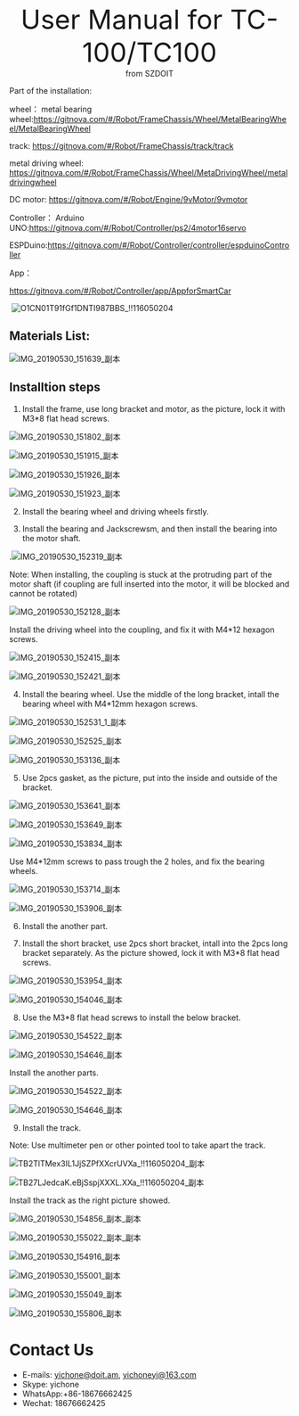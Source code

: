 <center> <font size=10> User Manual for TC-100/TC100 </font></center>

<center> from SZDOIT </center>

Part of the installation:

wheel：
metal bearing wheel:https://gitnova.com/#/Robot/FrameChassis/Wheel/MetalBearingWheel/MetalBearingWheel

track: https://gitnova.com/#/Robot/FrameChassis/track/track

metal driving wheel: https://gitnova.com/#/Robot/FrameChassis/Wheel/MetaDrivingWheel/metaldrivingwheel

DC motor: https://gitnova.com/#/Robot/Engine/9vMotor/9vmotor



Controller：
Arduino UNO:https://gitnova.com/#/Robot/Controller/ps2/4motor16servo

ESPDuino:https://gitnova.com/#/Robot/Controller/controller/espduinoController

App：

https://gitnova.com/#/Robot/Controller/app/AppforSmartCar

​      ![O1CN01T91fGf1DNTI987BBS_!!116050204](https://github.com/SmartArduino/document/raw/master/docs/Robot/FrameChassis/TC100/clip_image002.jpg)

## Materials List:

![IMG_20190530_151639_副本](https://github.com/SmartArduino/document/raw/master/docs/Robot/FrameChassis/TC100/clip_image004.jpg)

## Installtion steps

1. Install the frame, use long bracket and motor, as the picture, lock it with M3*8 flat head screws.

![IMG_20190530_151802_副本](https://github.com/SmartArduino/document/raw/master/docs/Robot/FrameChassis/TC100/clip_image002-1588737683677.jpg)

![IMG_20190530_151915_副本](https://github.com/SmartArduino/document/raw/master/docs/Robot/FrameChassis/TC100/clip_image004-1588737683677.jpg)

![IMG_20190530_151926_副本](https://github.com/SmartArduino/document/raw/master/docs/Robot/FrameChassis/TC100/clip_image006-1588737683677.jpg)

![IMG_20190530_151923_副本](https://github.com/SmartArduino/document/raw/master/docs/Robot/FrameChassis/TC100/clip_image008-1588737683677.jpg)

2. Install the bearing wheel and driving wheels firstly. 

3. Install the bearing and Jackscrewsm, and then install the bearing into the motor shaft.

.![IMG_20190530_152319_副本](https://github.com/SmartArduino/document/raw/master/docs/Robot/FrameChassis/TC100/clip_image014.jpg)

Note: When installing, the coupling is stuck at the protruding part of the motor shaft (if coupling are full inserted into the motor, it will be blocked and cannot be rotated)

![IMG_20190530_152128_副本](https://github.com/SmartArduino/document/raw/master/docs/Robot/FrameChassis/TC100/clip_image016.jpg)

Install the driving wheel into the coupling, and fix it with M4*12 hexagon screws.

![IMG_20190530_152415_副本](https://github.com/SmartArduino/document/raw/master/docs/Robot/FrameChassis/TC100/clip_image002-1588737643271.jpg)

![IMG_20190530_152421_副本](https://github.com/SmartArduino/document/raw/master/docs/Robot/FrameChassis/TC100/clip_image004-1588737643271.jpg)

4. Install the bearing wheel. Use the middle of the long bracket, intall the bearing wheel with M4*12mm hexagon screws.

![IMG_20190530_152531_1_副本](https://github.com/SmartArduino/document/raw/master/docs/Robot/FrameChassis/TC100/clip_image002-1588737613973.jpg)

![IMG_20190530_152525_副本](https://github.com/SmartArduino/document/raw/master/docs/Robot/FrameChassis/TC100/clip_image004-1588737613973.jpg)

![IMG_20190530_153136_副本](https://github.com/SmartArduino/document/raw/master/docs/Robot/FrameChassis/TC100/clip_image006-1588737613973.jpg)

5. Use 2pcs gasket, as the picture, put into the inside and outside of the bracket.

![IMG_20190530_153641_副本](https://github.com/SmartArduino/document/raw/master/docs/Robot/FrameChassis/TC100/clip_image002-1588737580400.jpg)

![IMG_20190530_153649_副本](https://github.com/SmartArduino/document/raw/master/docs/Robot/FrameChassis/TC100/clip_image004-1588737580400.jpg)

![IMG_20190530_153834_副本](https://github.com/SmartArduino/document/raw/master/docs/Robot/FrameChassis/TC100/clip_image006-1588737580401.jpg)

Use M4*12mm screws to pass trough the 2 holes, and fix the bearing wheels.

![IMG_20190530_153714_副本](https://github.com/SmartArduino/document/raw/master/docs/Robot/FrameChassis/TC100/clip_image002-1588737539193.jpg)

![IMG_20190530_153906_副本](https://github.com/SmartArduino/document/raw/master/docs/Robot/FrameChassis/TC100/clip_image004-1588737539193.jpg)

6. Install the another part.

7. Install the short bracket, use 2pcs short bracket, intall into the 2pcs long bracket separately. As the picture showed, lock it with M3*8 flat head screws. 

![IMG_20190530_153954_副本](https://github.com/SmartArduino/document/raw/master/docs/Robot/FrameChassis/TC100/clip_image002-1588737506888.jpg)

![IMG_20190530_154046_副本](https://github.com/SmartArduino/document/raw/master/docs/Robot/FrameChassis/TC100/clip_image004-1588737506888.jpg)

8. Use the M3*8 flat head screws to install the below bracket.

![IMG_20190530_154522_副本](https://github.com/SmartArduino/document/raw/master/docs/Robot/FrameChassis/TC100/clip_image002-1588737999663.jpg)

![IMG_20190530_154646_副本](https://github.com/SmartArduino/document/raw/master/docs/Robot/FrameChassis/TC100/clip_image004-1588737999663.jpg)

Install the another parts.

![IMG_20190530_154522_副本](https://github.com/SmartArduino/document/raw/master/docs/Robot/FrameChassis/TC100/clip_image002-1588737478408.jpg)

![IMG_20190530_154646_副本](https://github.com/SmartArduino/document/raw/master/docs/Robot/FrameChassis/TC100/clip_image004-1588737478408.jpg)

9. Install the track.

Note: Use multimeter pen or other pointed tool to take apart the track.

![TB2TlTMex3IL1JjSZPfXXcrUVXa_!!116050204_副本](https://github.com/SmartArduino/document/raw/master/docs/Robot/FrameChassis/TC100/clip_image002-1588737419878.jpg)

![TB27LJedcaK.eBjSspjXXXL.XXa_!!116050204_副本](https://github.com/SmartArduino/document/raw/master/docs/Robot/FrameChassis/TC100/clip_image004-1588737419878.jpg)

Install the track as the right picture showed.

![IMG_20190530_154856_副本_副本](https://github.com/SmartArduino/document/raw/master/docs/Robot/FrameChassis/TC100/clip_image002-1588737354885.jpg)

![IMG_20190530_155022_副本_副本](https://github.com/SmartArduino/document/raw/master/docs/Robot/FrameChassis/TC100/clip_image004-1588737354886.jpg)

![IMG_20190530_154916_副本](https://github.com/SmartArduino/document/raw/master/docs/Robot/FrameChassis/TC100/clip_image006-1588737354886.jpg)

 

![IMG_20190530_155001_副本](https://github.com/SmartArduino/document/raw/master/docs/Robot/FrameChassis/TC100/clip_image008-1588737354886.jpg)

![IMG_20190530_155049_副本](https://github.com/SmartArduino/document/raw/master/docs/Robot/FrameChassis/TC100/clip_image010-1588737354886.jpg)

![IMG_20190530_155806_副本](https://github.com/SmartArduino/document/raw/master/docs/Robot/FrameChassis/TC100/clip_image012-1588737354887.jpg)



# Contact Us

- E-mails: [yichone@doit.am](mailto:yichone@doit.am), [yichoneyi@163.com](mailto:yichoneyi@163.com)
- Skype: yichone
- WhatsApp:+86-18676662425
- Wechat: 18676662425